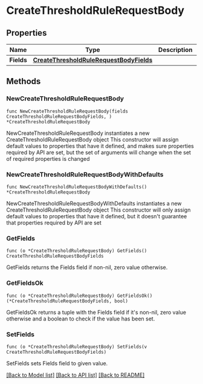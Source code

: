 # CreateThresholdRuleRequestBody

## Properties

Name | Type | Description | Notes
------------ | ------------- | ------------- | -------------
**Fields** | [**CreateThresholdRuleRequestBodyFields**](CreateThresholdRuleRequestBodyFields.md) |  | 

## Methods

### NewCreateThresholdRuleRequestBody

`func NewCreateThresholdRuleRequestBody(fields CreateThresholdRuleRequestBodyFields, ) *CreateThresholdRuleRequestBody`

NewCreateThresholdRuleRequestBody instantiates a new CreateThresholdRuleRequestBody object
This constructor will assign default values to properties that have it defined,
and makes sure properties required by API are set, but the set of arguments
will change when the set of required properties is changed

### NewCreateThresholdRuleRequestBodyWithDefaults

`func NewCreateThresholdRuleRequestBodyWithDefaults() *CreateThresholdRuleRequestBody`

NewCreateThresholdRuleRequestBodyWithDefaults instantiates a new CreateThresholdRuleRequestBody object
This constructor will only assign default values to properties that have it defined,
but it doesn't guarantee that properties required by API are set

### GetFields

`func (o *CreateThresholdRuleRequestBody) GetFields() CreateThresholdRuleRequestBodyFields`

GetFields returns the Fields field if non-nil, zero value otherwise.

### GetFieldsOk

`func (o *CreateThresholdRuleRequestBody) GetFieldsOk() (*CreateThresholdRuleRequestBodyFields, bool)`

GetFieldsOk returns a tuple with the Fields field if it's non-nil, zero value otherwise
and a boolean to check if the value has been set.

### SetFields

`func (o *CreateThresholdRuleRequestBody) SetFields(v CreateThresholdRuleRequestBodyFields)`

SetFields sets Fields field to given value.



[[Back to Model list]](../README.md#documentation-for-models) [[Back to API list]](../README.md#documentation-for-api-endpoints) [[Back to README]](../README.md)


